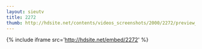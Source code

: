 ```yaml
---
layout: sieutv
title: 2272
thumb: http://hdsite.net/contents/videos_screenshots/2000/2272/preview_360p.mp4.jpg
---
```

{% include iframe src='http://hdsite.net/embed/2272' %}
 
